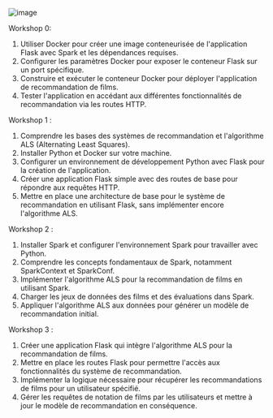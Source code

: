 
![image](https://github.com/ayoub-kplr/Spark-movie-recommendation-md/assets/123752166/5be3bb76-1acc-450f-818f-c6cb06974828)


Workshop 0:

1. Utiliser Docker pour créer une image conteneurisée de l'application Flask avec Spark et les dépendances requises.
2. Configurer les paramètres Docker pour exposer le conteneur Flask sur un port spécifique.
3. Construire et exécuter le conteneur Docker pour déployer l'application de recommandation de films.
4. Tester l'application en accédant aux différentes fonctionnalités de recommandation via les routes HTTP.

Workshop 1 :

1. Comprendre les bases des systèmes de recommandation et l'algorithme ALS (Alternating Least Squares).
2. Installer Python et Docker sur votre machine.
3. Configurer un environnement de développement Python avec Flask pour la création de l'application.
4. Créer une application Flask simple avec des routes de base pour répondre aux requêtes HTTP.
5. Mettre en place une architecture de base pour le système de recommandation en utilisant Flask, sans implémenter encore l'algorithme ALS.

Workshop 2 :

1. Installer Spark et configurer l'environnement Spark pour travailler avec Python.
2. Comprendre les concepts fondamentaux de Spark, notamment SparkContext et SparkConf.
3. Implémenter l'algorithme ALS pour la recommandation de films en utilisant Spark.
4. Charger les jeux de données des films et des évaluations dans Spark.
5. Appliquer l'algorithme ALS aux données pour générer un modèle de recommandation initial.

Workshop 3 :

1. Créer une application Flask qui intègre l'algorithme ALS pour la recommandation de films.
2. Mettre en place les routes Flask pour permettre l'accès aux fonctionnalités du système de recommandation.
3. Implémenter la logique nécessaire pour récupérer les recommandations de films pour un utilisateur spécifié.
4. Gérer les requêtes de notation de films par les utilisateurs et mettre à jour le modèle de recommandation en conséquence.

